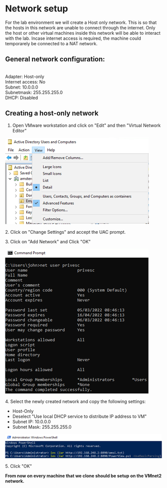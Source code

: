 # Network setup

For the lab environment we will create a Host only network. This is so that the hosts in this network are unable to connect through the internet. Only the host or other virtual machines inside this network will be able to interact with the lab. Incase internet access is required, the machine could temporarely be connected to a NAT network.

## General network configuration:

\
Adapter: Host-only\
Internet access: No\
Subnet: 10.0.0.0\
Subnetmask: 255.255.255.0\
DHCP: Disabled

## Creating a host-only network

1. Open VMware workstation and click on "Edit" and then "Virtual Network Editor"

![](<../../.gitbook/assets/image (63).png>)

2\. Click on "Change Settings" and accept the UAC prompt.

3\. Click on "Add Network" and Click "OK"

![](<../../.gitbook/assets/image (9).png>)

4\. Select the newly created network and copy the following settings:

* Host-Only
* Deselect "Use local DHCP service to distribute IP address to VM"
* Subnet IP: 10.0.0.0
* Subnet Mask: 255.255.255.0

![](<../../.gitbook/assets/image (57).png>)

5\. Click "OK"

**From now on every machine that we clone should be setup on the VMnet2 network.**



